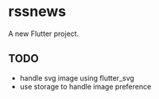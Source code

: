 # rssnews

A new Flutter project.

## TODO

- handle svg image using flutter_svg
- use storage to handle image preference
